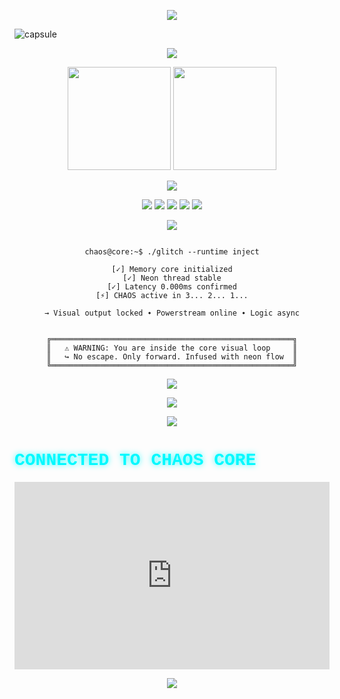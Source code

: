 <!-- CHAOS README.md | FULL POWER EXPANDED -->

<!-- TYPING INTRO -->
<p align="center">
  <img src="https://readme-typing-svg.herokuapp.com?font=Fira+Code&size=24&pause=900&color=BD93F9&center=true&vCenter=true&width=700&lines=▌System%20Online...;▌Entering%20Glitch%20State...;▌Neon%20Overdrive%20Engaged...;▌Terminal%20Locked%20In...;▌State%3A%20CHAOS%20∞" />
</p>

<!-- CAPSULE WAVE HEADER -->
![capsule](https://capsule-render.vercel.app/api?type=waving&color=0:0a0f4c,100:BD93F9&height=160&section=header&text=CHAOS&fontSize=50&fontColor=ffffff&animation=fadeIn&fontAlignY=35)

<!-- SKILL ICON GRID -->
<p align="center">
  <img src="https://skillicons.dev/icons?i=go,py,ts,js,html,css,react,nextjs,nodejs,bash,powershell,git,docker,postgres,linux,vscode,anaconda,yarn&perline=9" />
</p>

<!-- STACK STATS -->
<p align="center">
  <img src="https://github-readme-stats.vercel.app/api?username=Cha03s&show_icons=true&theme=tokyonight&count_private=true&hide=issues&title_color=BD93F9&icon_color=7D5FFF&text_color=ffffff&bg_color=0a0f4c" height="165" />
  <img src="https://github-readme-streak-stats.herokuapp.com/?user=Cha03s&theme=tokyonight&background=0a0f4c&ring=BD93F9&fire=ff00ff&currStreakLabel=ffffff" height="165" />
</p>

<!-- ACTIVITY GRAPH -->
<p align="center">
  <img src="https://github-readme-activity-graph.vercel.app/graph?username=Cha03s&theme=react-dark&area=true&color=7D5FFF&point=BD93F9&line=BD93F9&bg_color=0a0f4c" />
</p>

<!-- BADGE CLUSTER -->
<p align="center">
  <img src="https://img.shields.io/badge/Mode-Neon_Overdrive-7D5FFF?style=for-the-badge&logo=vercel&logoColor=white" />
  <img src="https://img.shields.io/badge/Latency-0.000ms-BD93F9?style=for-the-badge&logo=clockify&logoColor=white" />
  <img src="https://img.shields.io/badge/Uptime-∞-8a9cbe?style=for-the-badge&logo=github&logoColor=white" />
  <img src="https://img.shields.io/badge/Engine-ASYNCHRONOUS-ff00ff?style=for-the-badge&logo=linux&logoColor=white" />
  <img src="https://img.shields.io/badge/Design-State%3A%20CHAOS-5f0fff?style=for-the-badge&logo=obsidian&logoColor=white" />
</p>

<!-- ANIMATED TEXT LINE 2 -->
<p align="center">
  <img src="https://readme-typing-svg.demolab.com?font=JetBrains+Mono&size=16&duration=1200&pause=200&color=BD93F9&center=true&vCenter=true&width=700&lines=▌PULSE%3A%20█▒▒▒▒▒▒▒▒▒▒▒▒▒;▌PULSE%3A%20████▒▒▒▒▒▒▒▒▒;▌PULSE%3A%20██████████▒▒▒▒;▌PULSE%3A%20██████████████▒▒;▌PULSE%3A%20███████████████████" />
</p>

<!-- TERMINAL BLOCK SIMULATION -->
<pre align="center"><code>
chaos@core:~$ ./glitch --runtime inject

[✓] Memory core initialized
[✓] Neon thread stable
[✓] Latency 0.000ms confirmed
[⚡] CHAOS active in 3... 2... 1...

→ Visual output locked ∙ Powerstream online ∙ Logic async
</code></pre>

<!-- SYSTEM STATUS CONSOLE -->
<pre align="center"><code>
╔══════════════════════════════════════════════════════╗
║   ⚠ WARNING: You are inside the core visual loop     ║
║   ↪ No escape. Only forward. Infused with neon flow  ║
╚══════════════════════════════════════════════════════╝
</code></pre>

<!-- TERMINAL COMMAND BADGE -->
<p align="center">
  <img src="https://img.shields.io/badge/terminal-$%20cd%20~%2FCHAOS-black?style=for-the-badge&logo=gnubash&logoColor=white" />
</p>

<!-- WAVE OUTRO -->
<p align="center">
  <img src="https://capsule-render.vercel.app/api?type=waving&color=0:BD93F9,100:0a0f4c&height=120&section=footer"/>
</p>

<!-- DYNAMIC CODE SNIPPET WITH BACKGROUND ANIMATION -->
<p align="center">
  <img src="https://raw.githubusercontent.com/Cha03s/Cha03s/main/animations/code.gif" />
</p>

<!-- CYBER EFFECT TEXT -->
<p align="center">
  <h1 style="color:#00f9ff; font-family: 'Courier New', monospace; text-shadow: 0 0 10px rgba(0,255,255,0.8);">CONNECTED TO CHAOS CORE</h1>
</p>

<!-- WILD SCROLLING TUNNEL -->
<p align="center">
  <iframe src="https://embed.lottiefiles.com/animation/128170" width="100%" height="300px" style="border: none;"></iframe>
</p>

<!-- DYNAMIC LOADING BAR -->
<p align="center">
  <img src="https://progress-bar.dev/100?title=Loading%20Chaos&width=1000&height=35&color=7D5FFF&seconds=3" />
</p>
